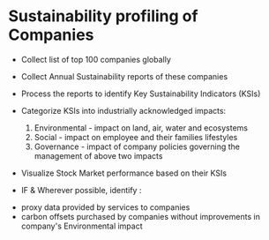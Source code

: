 # Sustainability profiling of Companies
* Collect list of top 100 companies globally
* Collect Annual Sustainability reports of these companies
* Process the reports to identify Key Sustainability Indicators (KSIs)
* Categorize KSIs into industrially acknowledged impacts:
  1. Environmental -  impact on land, air, water and ecosystems
  2. Social - impact on employee and their families lifestyles
  3. Governance  - impact of company policies governing the management of above two impacts 
* Visualize Stock Market performance based on their KSIs

* IF & Wherever possible, identify :
- proxy data provided by services to companies
- carbon offsets purchased by companies without improvements in company's Environmental impact
